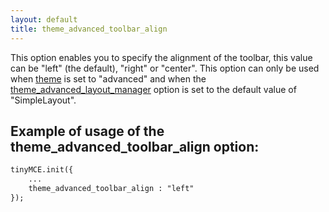 ```yaml
---
layout: default
title: theme_advanced_toolbar_align
---
```


This option enables you to specify the alignment of the toolbar, this value can be "left" (the default), "right" or "center". This option can only be used when [theme](../configuration/Configuration3x@theme) is set to "advanced" and when the [theme_advanced_layout_manager](../configuration/Configuration3x@theme_advanced_layout_manager) option is set to the default value of "SimpleLayout".

## Example of usage of the theme_advanced_toolbar_align option:

```html
tinyMCE.init({
	...
	theme_advanced_toolbar_align : "left"
});
```